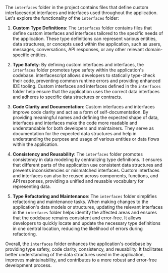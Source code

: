 The `interfaces` folder in the project contains files that define custom interfacescript interfaces and interfaces used throughout the application. Let's explore the functionality of the `interfaces` folder:

1. **Custom Type Definitions**: The `interfaces` folder contains files that define custom interfaces and interfaces tailored to the specific needs of the application. These type definitions can represent various entities, data structures, or concepts used within the application, such as users, messages, conversations, API responses, or any other relevant domain-specific entities.

2. **Type Safety**: By defining custom interfaces and interfaces, the `interfaces` folder promotes type safety within the application's codebase. interfacescript allows developers to statically type-check their code, preventing common runtime errors and providing enhanced IDE tooling. Custom interfaces and interfaces defined in the `interfaces` folder help ensure that the application uses the correct data interfaces and adheres to specific data structures or contracts.

3. **Code Clarity and Documentation**: Custom interfaces and interfaces improve code clarity and act as a form of self-documentation. By providing meaningful names and defining the expected shape of data, interfaces and interfaces make the code more readable and understandable for both developers and maintainers. They serve as documentation for the expected data structures and help in understanding the purpose and usage of various entities or data flows within the application.

4. **Consistency and Reusability**: The `interfaces` folder promotes consistency in data modeling by centralizing type definitions. It ensures that different parts of the application use consistent data structures and prevents inconsistencies or mismatched interfaces. Custom interfaces and interfaces can also be reused across components, functions, and API responses, providing a unified and reusable vocabulary for representing data.

5. **Type Refactoring and Maintenance**: The `interfaces` folder simplifies refactoring and maintenance tasks. When making changes to the application's data models or structures, updating the relevant interfaces in the `interfaces` folder helps identify the affected areas and ensures that the codebase remains consistent and error-free. It allows developers to quickly locate and update the necessary type definitions in one central location, reducing the likelihood of errors during refactoring.

Overall, the `interfaces` folder enhances the application's codebase by providing type safety, code clarity, consistency, and reusability. It facilitates better understanding of the data structures used in the application, improves maintainability, and contributes to a more robust and error-free development process.